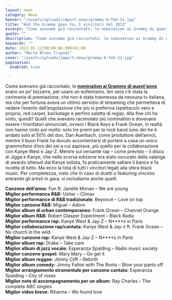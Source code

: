 ```yaml
---
layout: news
category: News
banner: "/assets/uploads/import.news/grammy-6-feb-11.jpg"
title: "And the Grammy goes to… I vincitori del 2013"
excerpt: "Come avevamo già raccontato, le nomination ai Grammy di quest’anno erano un po’ bizzarre, per usare un eufemismo. Ieri sera c’è stata la cerimonia di premiazione, che non è stata trasmessa da nessuna tv italiana, ma che per fortuna aveva un ottimo servizio di streaming che permetteva di vedere l’evento dall’angolazione che più si preferiva [&hellip"
quote: ""
description: "Come avevamo già raccontato, le nomination ai Grammy di quest’anno erano un po’ bizzarre, per usare un eufemismo. Ieri sera c’è stata la cerimonia di premiazione, che non è stata trasmessa da nessuna tv italiana, ma che per fortuna aveva un ottimo servizio di streaming che permetteva di vedere l’evento dall’angolazione che più si preferiva [&hellip"
keywords: ""
date: 2013-02-11T00:00:00.000+01:00
author: "Marta Blumi Tripodi"
cover: "/assets/uploads/import.news/grammy-6-feb-11.jpg"
pagination:
  enabled: true

---
```


Come avevamo già raccontato, le [**nomination ai Grammy di quest’anno**](https://hotmc.com/le-strane-nomination-black-dei-grammy-2013/ "http://hotmc.com/le-strane-nomination-black-dei-grammy-2013/") erano un po’ bizzarre, per usare un eufemismo. Ieri sera c’è stata la cerimonia di premiazione, che non è stata trasmessa da nessuna tv italiana, ma che per fortuna aveva un ottimo servizio di streaming che permetteva di vedere l’evento dall’angolazione che più si preferiva (spettacolo vero e proprio, red carpet, backstage e perfino saletta di regia). Alla fine chi ha vinto, quindi? Quelli che avevano racimolato più nomination e dovevano essere i trionfatori annunciati, ovvero i Black Keys e Frank Ocean, in realtà non hanno vinto poi molto: solo tre premi per la rock band (uno dei tre è andato solo al 50% del duo, Dan Auerbach, come produttore dell’anno), mentre il buon Frank ha dovuto accontentarsi di portare a casa un unico grammofono d’oro dei sei a cui aspirava, più quello per la collaborazione con Kanye West e Jay-Z. Mentre sul versante rap – come previsto – il disco di Jigga e Kanye, che nella scorsa edizione era stato oscurato dalla valanga di awards ottenuti dal Kanye solista, fa praticamente saltare il banco e fa incetta di tutto. Ma ecco la lista di tutti i vincitori legati alla sfera black music. Per completezza, visto che in caso di duetti o featuring vincono entrambi gli artisti in gara, vi includiamo anche quelli.

**Canzone dell’anno:** Fun ft. Janelle Monae – We are young  
**Miglior performance R&B:** Usher – Climax  
**Miglior performance di R&B tradizionale:** Beyoncé – Love on top  
**Miglior canzone R&B:** Miguel – Adorn  
**Miglior album di urban contemporaneo:** Frank Ocean – Channel Orange  
**Miglior album R&B:** Robert Glasper Experiment – Black Radio  
**Miglior performance rap:** Kanye West & Jay-Z – N\*\*\*\*s in Paris  
**Miglior collaborazione rap/cantata:** Kanye West & Jay-z ft. Frank Ocean – No church in the wild  
**Miglior canzone rap:** Kanye West & Jay-Z – N\*\*\*\*s in Paris  
**Miglior album rap:** Drake – Take care  
**Miglior album di jazz vocale:** Esperanza Spalding – Radio music society  
**Miglior canzone gospel:** Mary Mary – Go get it  
**Miglior album reggae:** Jimmy Cliff – Rebirth  
**Miglior album comedy:** Jimmy Fallon with The Roots – Blow your pants off  
**Miglior arrangiamento strumentale per canzone cantata:** Esperanza Spalding – City of roses  
**Miglior note di accompagnamento per un album:** Ray Charles – The complete ABC singles  
**Miglior video breve:** Rihanna – We found love  